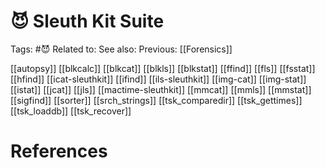 # 😈 Sleuth Kit Suite

Tags: #😈
Related to: 
See also: 
Previous: [[Forensics]]

[[autopsy]]
[[blkcalc]]
[[blkcat]]
[[blkls]]
[[blkstat]]
[[ffind]]
[[fls]]
[[fsstat]]
[[hfind]]
[[icat-sleuthkit]]
[[ifind]]
[[ils-sleuthkit]]
[[img-cat]]
[[img-stat]]
[[istat]]
[[jcat]]
[[jls]]
[[mactime-sleuthkit]]
[[mmcat]]
[[mmls]]
[[mmstat]]
[[sigfind]]
[[sorter]]
[[srch_strings]]
[[tsk_comparedir]]
[[tsk_gettimes]]
[[tsk_loaddb]]
[[tsk_recover]]

# References